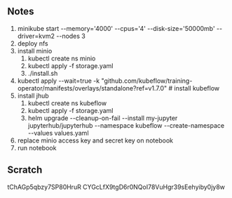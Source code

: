 ## Notes

1. minikube start --memory='4000' --cpus='4' --disk-size='50000mb' --driver=kvm2 --nodes 3    
2. deploy nfs
3. install minio
   1. kubectl create ns minio  
   2. kubectl apply -f storage.yaml
   3. ./install.sh
4. kubectl apply --wait=true -k "github.com/kubeflow/training-operator/manifests/overlays/standalone?ref=v1.7.0" # install kubeflow
5. install jhub
   1. kubectl create ns kubeflow
   2. kubectl apply -f storage.yaml
   3. helm upgrade --cleanup-on-fail --install my-jupyter jupyterhub/jupyterhub --namespace kubeflow --create-namespace --values values.yaml
6. replace minio access key and secret key on notebook
7. run notebook


## Scratch

tChAGp5qbzy7SP80HruR
CYGcLfX9tgD6r0NQoI78VuHgr39sEehyiby0jy8w